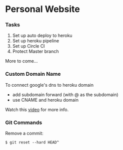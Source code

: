 # Personal Website

### Tasks
1. Set up auto deploy to heroku
1. Set up heroku pipeline
1. Set up Circle CI
1. Protect Master branch

More to come...

### Custom Domain Name

To connect google's dns to heroku domain
- add subdomain forward (with @ as the subdomain)
- use CNAME and heroku domain

Watch this [video](https://www.youtube.com/watch?v=SCE5LPPcma0) for more info.

### Git Commands

Remove a commit:
```
$ git reset --hard HEAD^
```